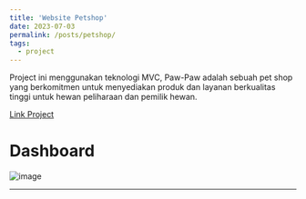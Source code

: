 ```yaml
---
title: 'Website Petshop'
date: 2023-07-03
permalink: /posts/petshop/
tags:
  - project
---
```


Project ini menggunakan teknologi MVC, Paw-Paw adalah sebuah pet shop yang berkomitmen untuk menyediakan produk dan layanan berkualitas tinggi untuk hewan peliharaan dan pemilik hewan.

[Link Project](https://github.com/Julius-Ulee/website-petshop)

# Dashboard
![image](https://github.com/Julius-Ulee/julius-ulee.github.io/assets/61336116/35153e1a-7fec-4942-b1d3-c6129436a6e4)


------
